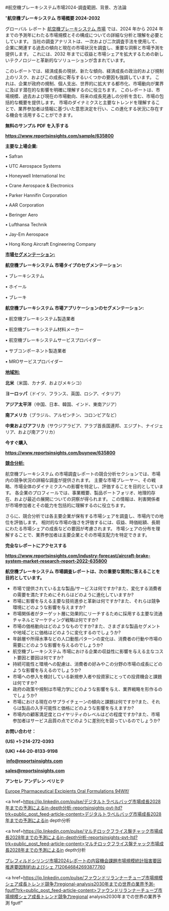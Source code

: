 #航空機ブレーキシステム市場2024-調査範囲、背景、方法論

"<strong>航空機ブレーキシステム 市場概要 2024-2032</strong>

グローバル レポート <a href=https://www.reportsinsights.com/sample/635800>航空機ブレーキシステム 市場</a> では、2024 年から 2024 年までの予測年にわたる市場規模とその構成についての詳細な分析と理解を必要としています。 当社の調査アナリストは、一次および二次調査手法を使用して、企業に関連する過去の傾向と現在の市場状況を調査し、重要な洞察と市場予測を提供します。 これには、2032 年までに収益と市場シェアを拡大​​するための新しいテクノロジーと革新的なソリューションが含まれています。

このレポートでは、経済成長の現状、新たな傾向、経済成長の政治的および規制上のリスク、およびこの成長に寄与するいくつかの要因も強調しています。 これは、企業が政府の規制、個人支出、世界的に拡大する都市化、市場動向が業界に及ぼす潜在的な影響を明確に理解するのに役立ちます。 このレポートは、市場規模、過去および現在の市場動向、将来の成長見通しの分析を含む、市場の包括的な概要を提供します。 市場のダイナミクスと主要なトレンドを理解することで、業界参加者は情報に基づいた意思決定を行い、この進化する状況に存在する機会を活用することができます。

<strong><b>無料のサンプル PDF を入手する</b></strong>

<a href=https://www.reportsinsights.com/sample/635800><strong><u>https://www.reportsinsights.com/sample/635800</u></strong></a>

<strong>主要な上場企業:</strong>

• Safran 

• UTC Aerospace Systems 

• Honeywell International Inc 

• Crane Aerospace & Electronics 

• Parker Hannifin Corporation 

• AAR Corporation 

• Beringer Aero 

• Lufthansa Technik 

• Jay-Em Aerospace 

• Hong Kong Aircraft Engineering Company

<strong><u>市場セグメンテーション</u></strong><strong><u>:</u></strong>

<strong>航空機ブレーキシステム 市場タイプのセグメンテーション:</strong>

• ブレーキシステム

• ホイール

• ブレーキ

<strong>航空機ブレーキシステム 市場アプリケーションのセグメンテーション:</strong>

• 航空機ブレーキシステム製造業者

• 航空機ブレーキシステム材料メーカー

• 航空機ブレーキシステムサービスプロバイダー

• サブコンポーネント製造業者

• MROサービスプロバイダー

<strong><u>地域別</u></strong><strong><u>:</u></strong>

<strong>北米</strong>（米国、カナダ、およびメキシコ）

<strong>ヨーロッパ</strong>（ドイツ、フランス、英国、ロシア、イタリア）

<strong>アジア太平洋</strong>（中国、日本、韓国、インド、東南アジア）

<strong>南アメリカ</strong>（ブラジル、アルゼンチン、コロンビアなど）

<strong>中東およびアフリカ</strong>（サウジアラビア、アラブ首長国連邦、エジプト、ナイジェリア、および南アフリカ）

<strong>今すぐ購入</strong>

<a href=https://www.reportsinsights.com/buynow/635800><strong><u>https://www.reportsinsights.com/buynow/635800</u></strong></a>

<strong><u>競合分析:</u></strong>

航空機ブレーキシステム の市場調査レポートの競合分析セクションでは、市場内の競争状況の詳細な調査が提供されます。 主要な市場プレーヤー、その戦略、市場全体のダイナミクスへの影響を特定し、評価することを目的としています。 各企業のプロフィールでは、事業概要、製品ポートフォリオ、地理的存在、および最近の展開についての洞察が得られます。 この情報は、利害関係者が市場参加者とその能力を包括的に理解するのに役立ちます。

さらに、競合分析では各主要企業が保有する市場シェアを調査し、市場内での地位を評価します。 相対的な市場の強さを評価するには、収益、時価総額、長期にわたる市場シェアの成長などの要因が考慮されます。 市場シェアの分布を理解することで、業界参加者は主要企業とその市場支配力を特定できます。

<strong>完全なレポートにアクセスする</strong>

<a href=https://www.reportsinsights.com/industry-forecast/aircraft-brake-system-market-research-report-2022-635800><strong><u><b>https://www.reportsinsights.com/industry-forecast/aircraft-brake-system-market-research-report-2022-635800</b></u></strong></a>

<strong><b>航空機ブレーキシステム 市場調査レポートは、次の重要な質問に答えることを目的としています。</b></strong>
<ul>
  <li>市場で提供されている主な製品/サービスは何ですか?また、変化する消費者の需要を満たすためにそれらはどのように進化していますか?</li>
  <li>市場に影響を与える主要な技術進歩と革新は何ですか?また、それらは競争環境にどのような影響を与えますか?</li>
  <li>市場関係者がターゲット層に効果的にリーチするために採用する主要な流通チャネルとマーケティング戦略は何ですか?</li>
  <li>市場の価格動向はどのようなものですか?また、さまざまな製品セグメントや地域ごとに価格はどのように変化するのでしょうか?</li>
  <li>年齢層や所得水準などの人口動態パターンの変化は、消費者の行動や市場の需要にどのような影響を与えるのでしょうか?</li>
  <li>航空機ブレーキシステム 市場における企業の収益性に影響を与える主なコスト要因と要因は何ですか?</li>
  <li>持続可能性と環境への配慮は、消費者の好みやこの分野の市場の成長にどのような影響を与えるのでしょうか?</li>
  <li>市場への参入を検討している新規参入者や投資家にとっての投資機会と課題は何ですか?</li>
  <li>政府の政策や規制は市場力学にどのような影響を与え、業界戦略を形作るのでしょうか?</li>
  <li>市場における現在のサプライチェーンの傾向と課題は何ですか?また、それらは製品の入手可能性と価格にどのような影響を与えますか?</li>
  <li>市場内の顧客満足度とロイヤリティのレベルはどの程度ですか?また、市場参加者はサービス品質の点でどのように差別化を図っているのでしょうか?</li>
</ul>
<strong>お問い合わせ：</strong>

<strong>(US) +1-214-272-0393</strong>

<strong>(UK) +44-20-8133-9198</strong>

<strong> </strong><a href=info@reportsinsights.com><strong><u>info@reportsinsights.com</u></strong></a>

<a href=sales@reportsinsights.com><strong><u>sales@reportsinsights.com</u></strong></a>

<strong>アンセレ アンデレン ベリヒテ</strong>

<a href=https://www.linkedin.com/pulse/europe-pharmaceutical-excipients-oral-formulations-94wlf/>Europe Pharmaceutical Excipients Oral Formulations 94Wlf/</a>

<a href=https://jp.linkedin.com/pulse/デジタルトラベルバッグ市場成長2028年までの予測によるin-depth分析-reportsinsights-pvt-ltd?trk=public_post_feed-article-content>デジタルトラベルバッグ市場成長2028年までの予測によるin depth分析</a>

<a href=https://jp.linkedin.com/pulse/マルチロックフライス盤チャック市場成長2028年までの予測によるin-depth分析-reportsinsights-pvt-ltd?trk=public_post_feed-article-content>マルチロックフライス盤チャック市場成長2028年までの予測によるin depth分析</a>

<a href=https://www.linkedin.com/pulse/プレフィルドシリンジ市場2024レポートの内容機会課題市場規模統計阻害要因推進要因制約およびシェ-7120646842693877760/>プレフィルドシリンジ市場2024レポートの内容機会課題市場規模統計阻害要因推進要因制約およびシェ 7120646842693877760</a>

<a href=https://jp.linkedin.com/pulse/ファウンドリランナーチューブ市場規模シェア成長トレンド競争力regional-analysis2030年までの世界の業界予測-fgutf?trk=public_post_feed-article-content>ファウンドリランナーチューブ市場規模シェア成長トレンド競争力regional analysis2030年までの世界の業界予測 fgutf</a>"
